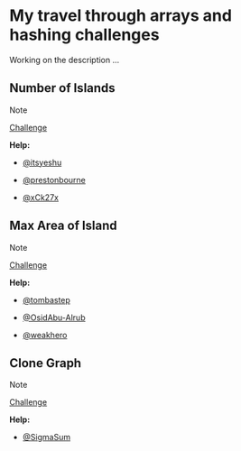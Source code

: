 # My travel through arrays and hashing challenges

Working on the description ...

## Number of Islands

> [!NOTE]
> [Challenge](https://leetcode.com/problems/number-of-islands/description/)

**Help:**

- [@itsyeshu](https://leetcode.com/problems/number-of-islands/solutions/5045113/most-intuitive-explaination-by-itsyeshu-space-effi-python-c-java-javascript-typescript)

- [@prestonbourne](https://leetcode.com/problems/number-of-islands/solutions/3869056/beats-95-easy-to-understand/)

- [@xCk27x](https://leetcode.com/problems/number-of-islands/solutions/5043498/typescript-destory-island/)

## Max Area of Island

> [!NOTE]
> [Challenge](https://leetcode.com/problems/max-area-of-island/description/)

**Help:**

- [@tombastep](https://leetcode.com/problems/max-area-of-island/solutions/4475773/dfs-62ms-o-n-m)

- [@OsidAbu-Alrub](https://leetcode.com/problems/max-area-of-island/solutions/2356210/typescript-dfs-with-comments)

- [@weakhero](https://leetcode.com/problems/max-area-of-island/solutions/4699467/dfs-and-hashmap)

## Clone Graph

> [!NOTE]
> [Challenge](https://leetcode.com/problems/clone-graph/description/)

**Help:**

- [@SigmaSum](https://leetcode.com/problems/clone-graph/solutions/1883572/typescript-javascript-simple-dfs)

